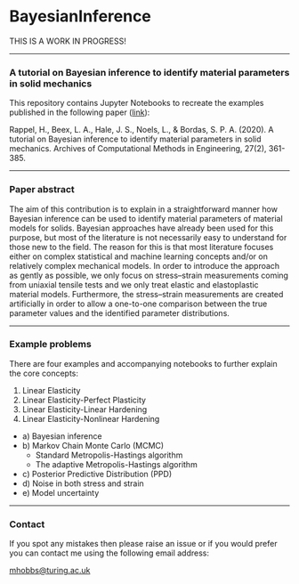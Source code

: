 # BayesianInference

THIS IS A WORK IN PROGRESS!

---

### A tutorial on Bayesian inference to identify material parameters in solid mechanics

This repository contains Jupyter Notebooks to recreate the examples published in the following paper ([link](https://link.springer.com/article/10.1007/s11831-018-09311-x)):

Rappel, H., Beex, L. A., Hale, J. S., Noels, L., & Bordas, S. P. A. (2020). A tutorial on Bayesian inference to identify material parameters in solid mechanics. Archives of Computational Methods in Engineering, 27(2), 361-385.

---

### Paper abstract

The aim of this contribution is to explain in a straightforward manner how Bayesian inference can be used to identify material parameters of material models for solids. Bayesian approaches have already been used for this purpose, but most of the literature is not necessarily easy to understand for those new to the field. The reason for this is that most literature focuses either on complex statistical and machine learning concepts and/or on relatively complex mechanical models. In order to introduce the approach as gently as possible, we only focus on stress–strain measurements coming from uniaxial tensile tests and we only treat elastic and elastoplastic material models. Furthermore, the stress–strain measurements are created artificially in order to allow a one-to-one comparison between the true parameter values and the identified parameter distributions.

---

### Example problems

There are four examples and accompanying notebooks to further explain the core concepts:

1) Linear Elasticity
2) Linear Elasticity-Perfect Plasticity
3) Linear Elasticity-Linear Hardening
4) Linear Elasticity-Nonlinear Hardening

- a) Bayesian inference
- b) Markov Chain Monte Carlo (MCMC)
    - Standard Metropolis-Hastings algorithm
    - The adaptive Metropolis-Hastings algorithm
- c) Posterior Predictive Distribution (PPD)
- d) Noise in both stress and strain
- e) Model uncertainty

---

### Contact

If you spot any mistakes then please raise an issue or if you would prefer you can contact me using the following email address:

mhobbs@turing.ac.uk 


